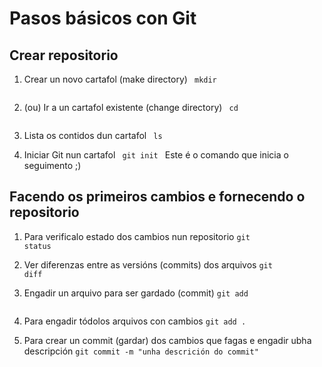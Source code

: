 # Pasos básicos con Git

## Crear repositorio
1. Crear un novo cartafol (make directory)
<code> mkdir <NOMEDACARPETA> </code>

2. (ou) Ir a un cartafol existente (change directory)
<code> cd <NOMEDACARPETA> </code>

3. Lista os contidos dun cartafol
<code> ls </code>

4. Iniciar Git nun cartafol
<code> git init </code>
Este é o comando que inicia o seguimento ;)

## Facendo os primeiros cambios e fornecendo o repositorio
1. Para verificalo estado dos cambios nun repositorio
<code>git status </code>

2. Ver diferenzas entre as versións (commits) dos arquivos
<code>git diff </code>

3. Engadir un arquivo para ser gardado (commit)
<code>git add <NOMEDOARQUIVO> </code>

4. Para engadir tódolos arquivos con cambios
<code>git add . </code>

5. Para crear un commit (gardar) dos cambios que fagas e engadir ubha descripción
<code>git commit -m "unha descrición do commit" </code>
